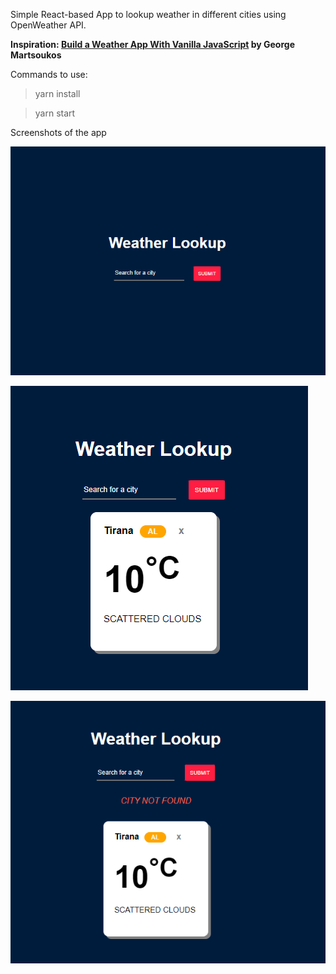 Simple React-based App to lookup weather in different cities using OpenWeather API.

**Inspiration: [Build a Weather App With Vanilla JavaScript](https://www.youtube.com/watch?v=2XTKONGhz5g&t=25s) by George Martsoukos**

Commands to use:

> yarn install

> yarn start

Screenshots of the app

![image](./screenshots/first.png)

![image](./screenshots/second.png)

![image](./screenshots/third.png)
